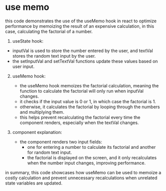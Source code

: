# use memo

this code demonstrates the use of the useMemo hook in react to optimize performance by memoizing the result of an expensive calculation, in this case, calculating the factorial of a number.

1. useState hook:

- inputVal is used to store the number entered by the user, and textVal stores the random text input by the user.
- the setInputVal and setTextVal functions update these values based on user input.

2.  useMemo hook:

    - the useMemo hook memoizes the factorial calculation, meaning the function to calculate the factorial will only run when inputVal changes.
    - it checks if the input value is 0 or 1, in which case the factorial is 1.
    - otherwise, it calculates the factorial by looping through the numbers and multiplying them.
    - this helps prevent recalculating the factorial every time the component renders, especially when the textVal changes.

3.  component explanation:

    - the component renders two input fields:
      - one for entering a number to calculate its factorial and another for random text input.
      - the factorial is displayed on the screen, and it only recalculates when the number input changes, improving performance.

in summary, this code showcases how useMemo can be used to memoize a costly calculation and prevent unnecessary recalculations when unrelated state variables are updated.
